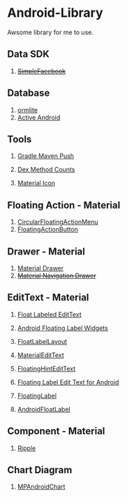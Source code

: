 # Android-Library
Awsome library for me to use.

## Data SDK

1. ~~[SimpleFacebook](https://github.com/sromku/android-simple-facebook)~~

## Database

1. [ormlite](http://ormlite.com/sqlite_java_android_orm.shtml)
2. [Active Android](https://github.com/pardom/ActiveAndroid)

## Tools

1. [Gradle Maven Push](https://github.com/chrisbanes/gradle-mvn-push)

2. [Dex Method Counts](https://github.com/mihaip/dex-method-counts) 

3. [Material Icon](http://materialdesignicons.com/)

 

## Floating Action - Material

1. [CircularFloatingActionMenu](https://github.com/oguzbilgener/CircularFloatingActionMenu)
2. [FloatingActionButton](https://github.com/futuresimple/android-floating-action-button)

## Drawer - Material

1. [Material Drawer](https://github.com/mikepenz/MaterialDrawer)
2. ~~[Material Navigation Drawer](https://github.com/neokree/MaterialNavigationDrawer)~~


## EditText - Material

1. [Float Labeled EditText](https://github.com/wrapp/floatlabelededittext)

2. [Android Floating Label Widgets](https://github.com/marvinlabs/android-floatinglabel-widgets)

3. [FloatLabelLayout](https://gist.github.com/chrisbanes/11247418)

4. [MaterialEditText](https://github.com/rengwuxian/MaterialEditText)

5. [FloatingHintEditText](https://github.com/thebnich/FloatingHintEditText)

6. [Floating Label Edit Text for Android](https://github.com/weddingparty/AndroidFloatLabel)

7. [FloatingLabel](https://github.com/hardik-trivedi/FloatingLabel)

8. [AndroidFloatLabel](https://github.com/IanGClifton/AndroidFloatLabel)


## Component - Material

1. [Ripple](https://github.com/balysv/material-ripple)

## Chart Diagram

1. [MPAndroidChart](https://github.com/PhilJay/MPAndroidChart)

